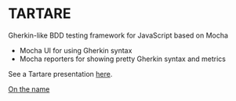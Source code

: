 # TARTARE

Gherkin-like BDD testing framework for JavaScript based on Mocha

* Mocha UI for using Gherkin syntax
* Mocha reporters for showing pretty Gherkin syntax and metrics


See a Tartare presentation [here](http://telefonicaid.github.io/tartare/presentation/).

[On the name](http://www.coffeeandvanilla.com/gherkin-dill-sauce/)

